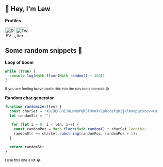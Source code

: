 ## :wave: Hey, I'm Lew

**Profiles**

<a href="https://dev.to/purplefrizzel">
  <img src="https://d2fltix0v2e0sb.cloudfront.net/dev-badge.svg" alt="DEV Profile" width="32" height="32"/>
</a>

<a href="https://twitter.com/purplefrizzel">
  <img src="https://upload.wikimedia.org/wikipedia/en/thumb/9/9f/Twitter_bird_logo_2012.svg/100px-Twitter_bird_logo_2012.svg.png" alt="Twitter Profile" width="43" height="32" />
</a>


## Some random snippets :shrug:

**Loop of boom**

```javascript
while (true) {
  console.log(Math.floor(Math.random() * 100))
}
```
<small>If you are feeling brave paste this into the dev tools console :sweat_smile:</small>

**Random char generator**
```javascript
function randomizer(len) {
  const charSet = "ABCDEFGHIJKLMNOPQRSTUVWXYZabcdefghijklmnopqrstuvwxyz0123456789";
  let randomStr = "";

   for (let i = 0; i < len; i++) {
    const randomPoz = Math.floor(Math.random() * charSet.length);
    randomStr += charSet.substring(randomPoz, randomPoz + 1);
  }
  
  return randomStr
}
```
<small>I use this one a lot :joy:</small>
